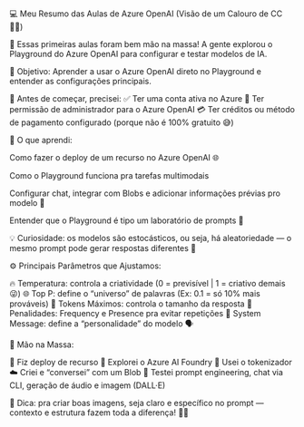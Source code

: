 💻 Meu Resumo das Aulas de Azure OpenAI
(Visão de um Calouro de CC 👨‍💻)

🚀 Essas primeiras aulas foram bem mão na massa!
A gente explorou o Playground do Azure OpenAI para configurar e testar modelos de IA.

🎯 Objetivo:
Aprender a usar o Azure OpenAI direto no Playground e entender as configurações principais.

🧩 Antes de começar, precisei:
✅ Ter uma conta ativa no Azure
🔑 Ter permissão de administrador para o Azure OpenAI
💳 Ter créditos ou método de pagamento configurado (porque não é 100% gratuito 😅)

🧠 O que aprendi:

Como fazer o deploy de um recurso no Azure OpenAI 🌐

Como o Playground funciona pra tarefas multimodais

Configurar chat, integrar com Blobs e adicionar informações prévias pro modelo 💬

Entender que o Playground é tipo um laboratório de prompts 🧪

💡 Curiosidade: os modelos são estocásticos, ou seja, há aleatoriedade — o mesmo prompt pode gerar respostas diferentes 🤯

⚙️ Principais Parâmetros que Ajustamos:

🔥 Temperatura: controla a criatividade (0 = previsível | 1 = criativo demais 😜)
🌐 Top P: define o “universo” de palavras (Ex: 0.1 = só 10% mais prováveis)
📏 Tokens Máximos: controla o tamanho da resposta
🔁 Penalidades: Frequency e Presence pra evitar repetições
🧭 System Message: define a “personalidade” do modelo 🗣️

🧰 Mão na Massa:

💠 Fiz deploy de recurso
🧭 Explorei o Azure AI Foundry
🔢 Usei o tokenizador
☁️ Criei e “conversei” com um Blob
🎨 Testei prompt engineering, chat via CLI, geração de áudio e imagem (DALL·E)

📸 Dica: pra criar boas imagens, seja claro e específico no prompt — contexto e estrutura fazem toda a diferença! 🧠✨
